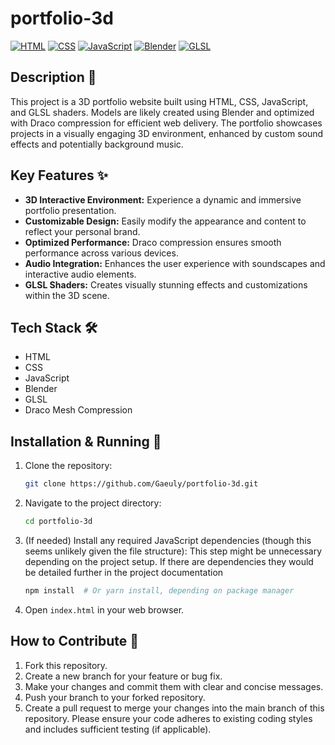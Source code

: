 # portfolio-3d

[![HTML](https://img.shields.io/badge/HTML-E34F26?style=for-the-badge&logo=html5&logoColor=white)](https://www.w3.org/html/)
[![CSS](https://img.shields.io/badge/CSS-1572B6?style=for-the-badge&logo=css3&logoColor=white)](https://www.w3.org/Style/CSS/)
[![JavaScript](https://img.shields.io/badge/JavaScript-F7DF1E?style=for-the-badge&logo=javascript&logoColor=black)](https://developer.mozilla.org/en-US/docs/Web/JavaScript)
[![Blender](https://img.shields.io/badge/Blender-F57920?style=for-the-badge&logo=blender&logoColor=white)](https://www.blender.org/)
[![GLSL](https://img.shields.io/badge/GLSL-FF7F00?style=for-the-badge&logo=opengl&logoColor=white)](https://www.khronos.org/opengl/wiki/OpenGL_Shading_Language)


## Description 📝

This project is a 3D portfolio website built using HTML, CSS, JavaScript, and GLSL shaders.  Models are likely created using Blender and optimized with Draco compression for efficient web delivery.  The portfolio showcases projects in a visually engaging 3D environment, enhanced by custom sound effects and potentially background music.


## Key Features ✨

*   **3D Interactive Environment:**  Experience a dynamic and immersive portfolio presentation.
*   **Customizable Design:**  Easily modify the appearance and content to reflect your personal brand.
*   **Optimized Performance:**  Draco compression ensures smooth performance across various devices.
*   **Audio Integration:**  Enhances the user experience with soundscapes and interactive audio elements.
*   **GLSL Shaders:**  Creates visually stunning effects and customizations within the 3D scene.


## Tech Stack 🛠️

*   HTML
*   CSS
*   JavaScript
*   Blender
*   GLSL
*   Draco Mesh Compression


## Installation & Running 🚀

1.  Clone the repository:
    ```bash
    git clone https://github.com/Gaeuly/portfolio-3d.git
    ```

2.  Navigate to the project directory:
    ```bash
    cd portfolio-3d
    ```

3.  (If needed) Install any required JavaScript dependencies (though this seems unlikely given the file structure):  This step might be unnecessary depending on the project setup.  If there are dependencies they would be detailed further in the project documentation
    ```bash
    npm install  # Or yarn install, depending on package manager
    ```

4. Open `index.html` in your web browser.

## How to Contribute 🤝

1. Fork this repository.
2. Create a new branch for your feature or bug fix.
3. Make your changes and commit them with clear and concise messages.
4. Push your branch to your forked repository.
5. Create a pull request to merge your changes into the main branch of this repository.  Please ensure your code adheres to existing coding styles and includes sufficient testing (if applicable).
